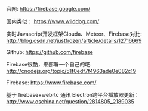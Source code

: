 官网: https://firebase.google.com/

国内类似： https://www.wilddog.com/

实时Javascript开发框架Clouda、Meteor、Firebase对比: http://blog.csdn.net/justfrozen/article/details/12716669

Github: https://github.com/firebase

Firebase很酷，来部署一个自己的吧: http://cnodejs.org/topic/51f0edf7f4963ade0e082c19

Firebase: https://www.firebase.com/

基于 firebase+webrtc 通讯 Electron跨平台播放器更新： http://www.oschina.net/question/2814805_2189035